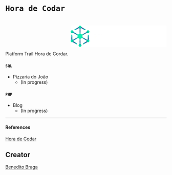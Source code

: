 # `Hora de Codar`

<a href="https://horadecodar.com.br/"><img align="right" style="margin-top: 20px;" src="images/cropped-logo.webp" alt="Logo" width="300"></a>

<br><br><br><br><br>

Platform Trail Hora de Cordar.


#### `SQL`

- Pizzaria do João
    - (In progress)

#### `PHP`

- Blog
    - (In progress)

---

#### References

[Hora de Codar](https://horadecodar.com.br/ "Access the course content here.")

## Creator

[Benedito Braga](https://beneditobraga.github.io/portfolio/ "Meet the Creator.")
